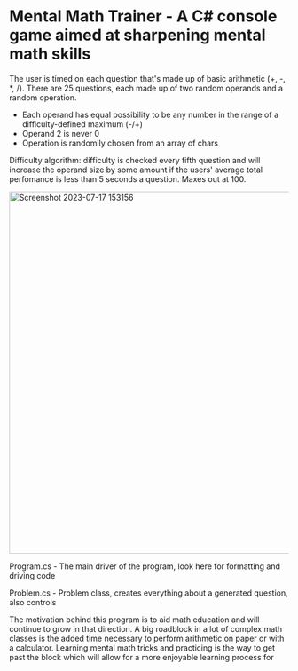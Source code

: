 # Mental Math Trainer - A C# console game aimed at sharpening mental math skills
The user is timed on each question that's made up of basic arithmetic (+, -, *, /). There are 25 questions, each made up of two random operands and a random operation.
  - Each operand has equal possibility to be any number in the range of a difficulty-defined maximum (-/+)
  - Operand 2 is never 0
  - Operation is randomlly chosen from an array of chars

Difficulty algorithm: difficulty is checked every fifth question and will increase the operand size by some amount if the users' average total perfomance is less than 5 seconds a question. Maxes out at 100.

<img width="653" alt="Screenshot 2023-07-17 153156" src="https://github.com/joshGilstrap/MentalMathTrainer/assets/5957735/58e77e45-1ac7-43b9-a9c1-b61835f70099">

Program.cs - The main driver of the program, look here for formatting and driving code

Problem.cs - Problem class, creates everything about a generated question, also controls 

The motivation behind this program is to aid math education and will continue to grow in that direction. A big roadblock in a lot of complex math classes is the added time necessary to perform arithmetic on paper or with a calculator. Learning mental math tricks and practicing is the way to get past the block which will allow for a more enjoyable learning process for 
